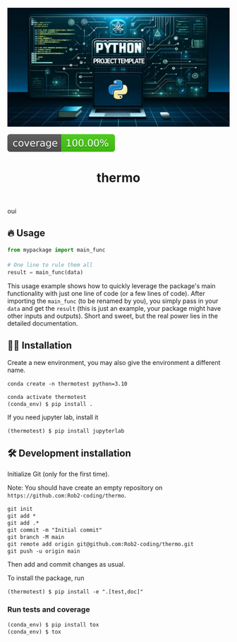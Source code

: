 ![Project Logo](assets/banner.png)

![Coverage Status](assets/coverage-badge.svg)

<h1 align="center">
thermo
</h1>

<br>


oui

## 🔥 Usage

```python
from mypackage import main_func

# One line to rule them all
result = main_func(data)
```

This usage example shows how to quickly leverage the package's main functionality with just one line of code (or a few lines of code). 
After importing the `main_func` (to be renamed by you), you simply pass in your `data` and get the `result` (this is just an example, your package might have other inputs and outputs). 
Short and sweet, but the real power lies in the detailed documentation.

## 👩‍💻 Installation

Create a new environment, you may also give the environment a different name. 

```
conda create -n thermotest python=3.10 
```

```
conda activate thermotest
(conda_env) $ pip install .
```

If you need jupyter lab, install it 

```
(thermotest) $ pip install jupyterlab
```


## 🛠️ Development installation

Initialize Git (only for the first time). 

Note: You should have create an empty repository on `https://github.com:Rob2-coding/thermo`.

```
git init
git add * 
git add .*
git commit -m "Initial commit" 
git branch -M main
git remote add origin git@github.com:Rob2-coding/thermo.git 
git push -u origin main
```

Then add and commit changes as usual. 

To install the package, run

```
(thermotest) $ pip install -e ".[test,doc]"
```

### Run tests and coverage

```
(conda_env) $ pip install tox
(conda_env) $ tox
```



